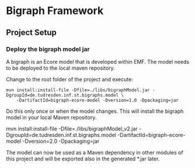 # Bigraph Framework


## Project Setup

### Deploy the bigraph model jar

A bigraph is an Ecore model that is developed within EMF. 
The model needs to be deployed to the local maven repository.

Change to the root folder of the project and execute:
```
mvn install:install-file -Dfile=./libs/bigraphModel.jar -DgroupId=de.tudresden.inf.st.bigraphs.model \
    -DartifactId=bigraph-ecore-model -Dversion=1.0 -Dpackaging=jar
```
Do this only once or when the model changes.
This will install the bigraph model in your local Maven repository.

mvn install:install-file -Dfile=./libs/bigraphModel_v2.jar -DgroupId=de.tudresden.inf.st.bigraphs.model -DartifactId=bigraph-ecore-model -Dversion=2.0 -Dpackaging=jar

<!--
```
mvn deploy:deploy-file -DgroupId=de.tudresden.inf.st.bigraphs.model -DartifactId=bigraph-ecore-model -Dversion=1.0 -Durl=file:./local-maven-repo/ -DrepositoryId=local-maven-repo -DupdateReleaseInfo=true -Dfile=./libs/bigraphModel.jar
```
-->

The model can now be used as a Maven dependency in other modules of this project and will be exported also in the 
generated *.jar later.
